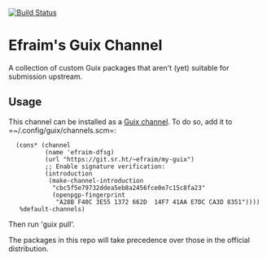[![Build Status](https://travis-ci.org/Millak/my-guix.svg?branch=master)](https://travis-ci.org/Millak/my-guix)

Efraim's Guix Channel
=====================

A collection of custom Guix packages that aren't (yet) suitable
for submission upstream.

Usage
-----

This channel can be installed as a
[Guix channel](https://www.gnu.org/software/guix/manual/en/html_node/Channels.html).
To do so, add it to =~/.config/guix/channels.scm=:

```
  (cons* (channel
          (name 'efraim-dfsg)
          (url "https://git.sr.ht/~efraim/my-guix")
          ;; Enable signature verification:
          (introduction
           (make-channel-introduction
            "cbc5f5e79732ddea5eb8a2456fce0e7c15c8fa23"
            (openpgp-fingerprint
             "A28B F40C 3E55 1372 662D  14F7 41AA E7DC CA3D 8351"))))
   %default-channels)
```

Then run 'guix pull'.

The packages in this repo will take precedence over those in the
official distribution.
